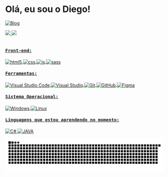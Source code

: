 # Olá, eu sou o Diego!
 
 [![Blog](https://img.shields.io/website?label=DiegoRodrigues.com&style=for-the-badge&url=https://diegorodriguesv3007.netlify.app/)](https://diegorodriguesv3007.netlify.app/)

 <div>
  <a href="https://github.com/DiegoRodrigues007">
  <img height="150em" src="https://github-readme-stats.vercel.app/api?username=DiegoRodrigues007&show_icons=true&theme=dark&include_all_commits=true&count_private=true"/>
  <img height="150em" src="https://github-readme-stats.vercel.app/api/top-langs/?username=DiegoRodrigues007&layout=compact&langs_count=7&theme=dark"/>
</div>
  <div style="display: inline_block"><br>
  
  
  ####  <kbd>Front-end:</kbd><br>
  <img align="center" alt="html5" src="https://img.shields.io/badge/HTML5-E34F26?style=for-the-badge&logo=html5&logoColor=white" />
  <img align="center" alt="css" src="https://img.shields.io/badge/CSS3-1572B6?style=for-the-badge&logo=css3&logoColor=white" />
  <img align="center" alt="js" src="https://img.shields.io/badge/JavaScript-F7DF1E?style=for-the-badge&logo=javascript&logoColor=black" />
  <img align="center" alt="sass" src="https://img.shields.io/badge/Sass-CC6699?style=for-the-badge&logo=sass&logoColor=white" />
   
  ####  <kbd>Ferramentas:</kbd><br>
   <img align="center" alt="Visual Studio Code" src="https://img.shields.io/badge/Visual_Studio_Code-0078D4?style=for-the-  badge&logo=visual%20studio%20code&logoColor=white" />
   <img align="center" alt="Visual Studio" src="https://img.shields.io/badge/Visual_Studio-5C2D91?style=for-the-badge&logo=visual%20studio&logoColor=white" />
   <img align="center" alt="Git" src="https://img.shields.io/badge/GIT-E44C30?style=for-the-badge&logo=git&logoColor=white" />
   <img align="center" alt="GitHub" src="https://img.shields.io/badge/GitHub-100000?style=for-the-badge&logo=github&logoColor=white" />
   <img align="center" alt="Figma" src="https://img.shields.io/badge/Figma-F24E1E?style=for-the-badge&logo=figma&logoColor=white" />
   
   ####  <kbd>Sistema Operacional:</kbd><br>
   <img align="center" alt="Windows" src="https://img.shields.io/badge/Windows-0078D6?style=for-the-badge&logo=windows&logoColor=white" />
   <img align="center" alt="Linux" src="https://img.shields.io/badge/Linux-FCC624?style=for-the-badge&logo=linux&logoColor=black" />
   
   ####  <kbd>Linguagens que estou aprendendo no momento:</kbd><br>
   <img align="center" alt="C#" src="https://img.shields.io/badge/C%23-239120?style=for-the-badge&logo=c-sharp&logoColor=white" />
   <img align="center" alt="JAVA" src="https://img.shields.io/badge/Java-ED8B00?style=for-the-badge&logo=java&logoColor=white" />
   
 
 
</div>


![Snake animation](https://github.com/DiegoRodrigues007/DiegoRodrigues007/blob/output/github-contribution-grid-snake.svg)













